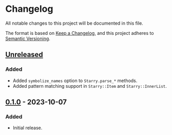 # Changelog

All notable changes to this project will be documented in this file.

The format is based on [Keep a Changelog](https://keepachangelog.com/),
and this project adheres to [Semantic Versioning](https://semver.org/).

## [Unreleased](https://github.com/takemar/starry/compare/0.1.0...main)

### Added

- Added `symbolize_names` option to `Starry.parse_*` methods.
- Added pattern matching support in `Starry::Item` and `Starry::InnerList`.

## [0.1.0](https://github.com/takemar/starry/compare/e4e86131b013819935425b9e438cc8e8734bf3fd...0.1.0) - 2023-10-07

### Added

- Initial release.
